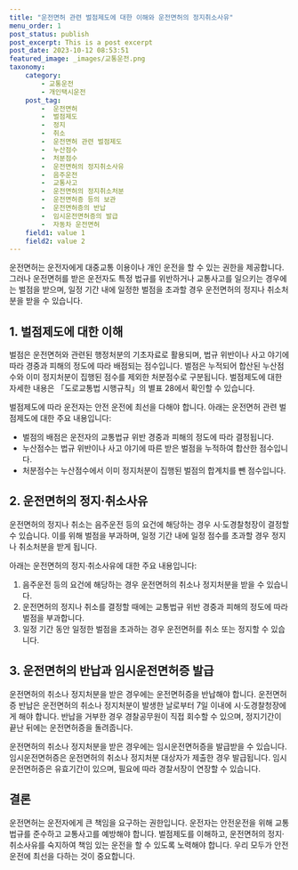 ```yaml
---
title: "운전면허 관련 벌점제도에 대한 이해와 운전면허의 정지취소사유"
menu_order: 1
post_status: publish
post_excerpt: This is a post excerpt
post_date: 2023-10-12 08:53:51
featured_image: _images/교통운전.png
taxonomy:
    category:
        - 교통운전
        - 개인택시운전
    post_tag:
        -  운전면허
        -  벌점제도
        -  정지
        -  취소
        -  운전면허 관련 벌점제도
        -  누산점수
        -  처분점수
        -  운전면허의 정지취소사유
        -  음주운전
        -  교통사고
        -  운전면허의 정지취소처분
        -  운전면허증 등의 보관
        -  운전면허증의 반납
        -  임시운전면허증의 발급
        -  자동차 운전면허
    field1: value 1
    field2: value 2
---
```



운전면허는 운전자에게 대중교통 이용이나 개인 운전을 할 수 있는 권한을 제공합니다. 그러나 운전면허를 받은 운전자도 특정 법규를 위반하거나 교통사고를 일으키는 경우에는 벌점을 받으며, 일정 기간 내에 일정한 벌점을 초과할 경우 운전면허의 정지나 취소처분을 받을 수 있습니다.

## 1. 벌점제도에 대한 이해
벌점은 운전면허와 관련된 행정처분의 기초자료로 활용되며, 법규 위반이나 사고 야기에 따라 경중과 피해의 정도에 따라 배점되는 점수입니다. 벌점은 누적되어 합산된 누산점수와 이미 정지처분이 집행된 점수를 제외한 처분점수로 구분됩니다. 벌점제도에 대한 자세한 내용은 「도로교통법 시행규칙」의 별표 28에서 확인할 수 있습니다.

벌점제도에 따라 운전자는 안전 운전에 최선을 다해야 합니다. 아래는 운전면허 관련 벌점제도에 대한 주요 내용입니다:
- 벌점의 배점은 운전자의 교통법규 위반 경중과 피해의 정도에 따라 결정됩니다.
- 누산점수는 법규 위반이나 사고 야기에 따른 받은 벌점을 누적하여 합산한 점수입니다.
- 처분점수는 누산점수에서 이미 정지처분이 집행된 벌점의 합계치를 뺀 점수입니다.

## 2. 운전면허의 정지·취소사유
운전면허의 정지나 취소는 음주운전 등의 요건에 해당하는 경우 시·도경찰청장이 결정할 수 있습니다. 이를 위해 벌점을 부과하며, 일정 기간 내에 일정 점수를 초과할 경우 정지나 취소처분을 받게 됩니다.

아래는 운전면허의 정지·취소사유에 대한 주요 내용입니다:
1. 음주운전 등의 요건에 해당하는 경우 운전면허의 취소나 정지처분을 받을 수 있습니다.
2. 운전면허의 정지나 취소를 결정할 때에는 교통법규 위반 경중과 피해의 정도에 따라 벌점을 부과합니다.
3. 일정 기간 동안 일정한 벌점을 초과하는 경우 운전면허를 취소 또는 정지할 수 있습니다.

## 3. 운전면허의 반납과 임시운전면허증 발급
운전면허의 취소나 정지처분을 받은 경우에는 운전면허증을 반납해야 합니다. 운전면허증 반납은 운전면허의 취소나 정지처분이 발생한 날로부터 7일 이내에 시·도경찰청장에게 해야 합니다. 반납을 거부한 경우 경찰공무원이 직접 회수할 수 있으며, 정지기간이 끝난 뒤에는 운전면허증을 돌려줍니다.

운전면허의 취소나 정지처분을 받은 경우에는 임시운전면허증을 발급받을 수 있습니다. 임시운전면허증은 운전면허의 취소나 정지처분 대상자가 제출한 경우 발급됩니다. 임시운전면허증은 유효기간이 있으며, 필요에 따라 경찰서장이 연장할 수 있습니다.

## 결론
운전면허는 운전자에게 큰 책임을 요구하는 권한입니다. 운전자는 안전운전을 위해 교통법규를 준수하고 교통사고를 예방해야 합니다. 벌점제도를 이해하고, 운전면허의 정지·취소사유를 숙지하여 책임 있는 운전을 할 수 있도록 노력해야 합니다. 우리 모두가 안전운전에 최선을 다하는 것이 중요합니다.

